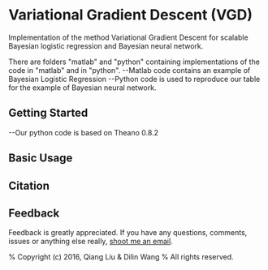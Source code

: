 # Variational Gradient Descent (VGD)
Implementation of the method Variational Gradient Descent for scalable Bayesian logistic regression and Bayesian neural network.

There are folders "matlab" and "python" containing implementations of the code in "matlab" and in "python".
  --Matlab code contains an example of Bayesian Logistic Regression 
  --Python code is used to reproduce our table for the example of Bayesian neural network.


## Getting Started
  --Our python code is based on Theano 0.8.2

## Basic Usage

## Citation

## Feedback
Feedback is greatly appreciated. If you have any questions, comments, issues or anything else really, [shoot me an email](mailto:dilin.wang.gr@dartmouth.edu).

% Copyright (c) 2016,  Qiang Liu & Dilin Wang
% All rights reserved.
